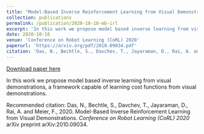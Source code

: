 ```yaml
---
title: "Model-Based Inverse Reinforcement Learning from Visual Demonstrations."
collection: publications
permalink: /publication/2020-10-18-mb-irl
excerpt: 'In this work we propose model based inverse learning from visual demonstrations, a framework capable of learning cost functions from visual demonstrations.'
date: 2020-10-18
venue: 'Conference on Robot Learning (CoRL) 2020'
paperurl: 'https://arxiv.org/pdf/2010.09034.pdf'
citation: 'Das, N., Bechtle, S., Davchev, T., Jayaraman, D., Rai, A. and Meier, F., 2020. Model-Based Inverse Reinforcement Learning from Visual Demonstrations. <i> Conference on Robot Learning (CoRL) 2020 </i> arXiv preprint arXiv:2010.09034.'
---
```


<a href='https://arxiv.org/pdf/2010.09034.pdf'>Download paper here</a>

In this work we propose model based inverse learning from visual demonstrations, a framework capable of learning cost functions from visual demonstrations.

Recommended citation: Das, N., Bechtle, S., Davchev, T., Jayaraman, D., Rai, A. and Meier, F., 2020. Model-Based Inverse Reinforcement Learning from Visual Demonstrations. <i> Conference on Robot Learning (CoRL) 2020 </i> arXiv preprint arXiv:2010.09034.